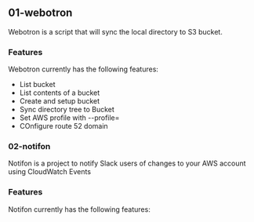 ## 01-webotron
Webotron is a script that will sync the local directory to S3 bucket.

### Features
Webotron currently has the following features:
- List bucket
- List contents of a bucket
- Create and setup bucket
- Sync directory tree to Bucket
- Set AWS profile with --profile=<profileName>
- COnfigure route 52 domain

### 02-notifon
Notifon is a project to notify Slack users of changes to your AWS account using CloudWatch Events

### Features

Notifon currently has the following features:


